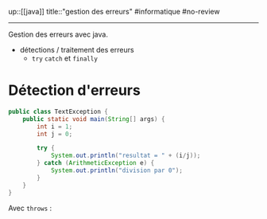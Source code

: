 up::[[java]]
title::"gestion des erreurs"
#informatique #no-review 

----

Gestion des erreurs avec java.

 - détections / traitement des erreurs
     - `try` `catch` et `finally`

# Détection d'erreurs

```java
public class TextException {
    public static void main(String[] args) {
        int i = 1;
        int j = 0;

        try {
            System.out.println("resultat = " + (i/j));
        } catch (ArithmeticException e) {
            System.out.println("division par 0");
        }
    }
}
```


Avec `throws` :
```java

```

